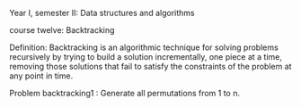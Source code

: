 Year I, semester II: Data structures and algorithms

course twelve: Backtracking 

Definition: Backtracking is an algorithmic technique for solving problems recursively by trying to build a solution incrementally, one piece at a time, removing those solutions that fail to satisfy the constraints of the problem at any point in time.

Problem backtracking1 : Generate all permutations from 1 to n.
